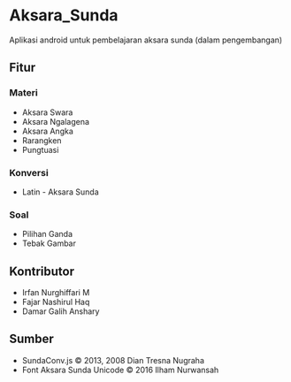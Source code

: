 # Aksara_Sunda
Aplikasi android untuk pembelajaran aksara sunda (dalam pengembangan)

## Fitur
### Materi
- Aksara Swara
- Aksara Ngalagena
- Aksara Angka
- Rarangken
- Pungtuasi

### Konversi
- Latin - Aksara Sunda

### Soal
- Pilihan Ganda
- Tebak Gambar

## Kontributor
- Irfan Nurghiffari M
- Fajar Nashirul Haq
- Damar Galih Anshary

## Sumber
- SundaConv.js
  © 2013, 2008 Dian Tresna Nugraha
- Font Aksara Sunda Unicode
  © 2016 Ilham Nurwansah
